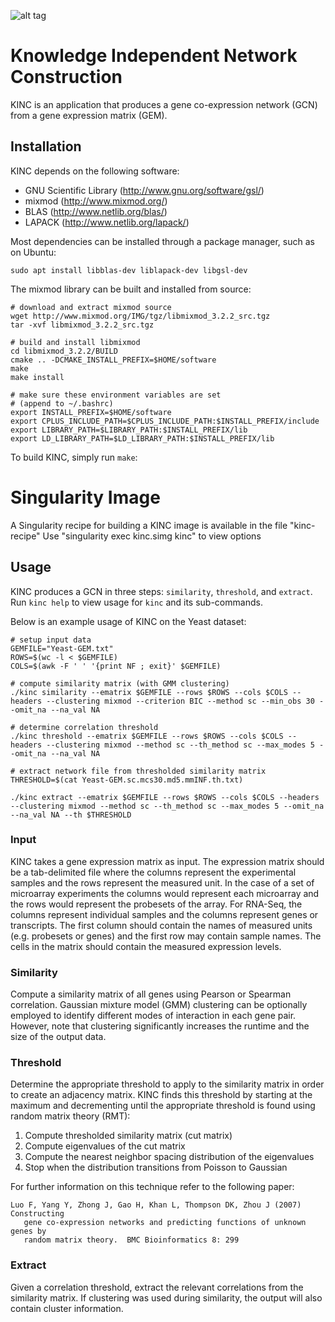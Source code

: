 
![alt tag](https://raw.githubusercontent.com/SystemsGenetics/KINC/version1/KINClogo.png)

# Knowledge Independent Network Construction

KINC is an application that produces a gene co-expression network (GCN) from a gene expression matrix (GEM).

## Installation

KINC depends on the following software:

- GNU Scientific Library (http://www.gnu.org/software/gsl/)
- mixmod (http://www.mixmod.org/)
- BLAS (http://www.netlib.org/blas/)
- LAPACK (http://www.netlib.org/lapack/)

Most dependencies can be installed through a package manager, such as on Ubuntu:
```
sudo apt install libblas-dev liblapack-dev libgsl-dev
```

The mixmod library can be built and installed from source:
```
# download and extract mixmod source
wget http://www.mixmod.org/IMG/tgz/libmixmod_3.2.2_src.tgz
tar -xvf libmixmod_3.2.2_src.tgz

# build and install libmixmod
cd libmixmod_3.2.2/BUILD
cmake .. -DCMAKE_INSTALL_PREFIX=$HOME/software
make
make install

# make sure these environment variables are set
# (append to ~/.bashrc)
export INSTALL_PREFIX=$HOME/software
export CPLUS_INCLUDE_PATH=$CPLUS_INCLUDE_PATH:$INSTALL_PREFIX/include
export LIBRARY_PATH=$LIBRARY_PATH:$INSTALL_PREFIX/lib
export LD_LIBRARY_PATH=$LD_LIBRARY_PATH:$INSTALL_PREFIX/lib
```

To build KINC, simply run `make`:

# Singularity Image

A Singularity recipe for building a KINC image is available in the file "kinc-recipe"
Use "singularity exec kinc.simg kinc" to view options 

## Usage

KINC produces a GCN in three steps: `similarity`, `threshold`, and `extract`. Run `kinc help` to view usage for `kinc` and its sub-commands.

Below is an example usage of KINC on the Yeast dataset:
```
# setup input data
GEMFILE="Yeast-GEM.txt"
ROWS=$(wc -l < $GEMFILE)
COLS=$(awk -F ' ' '{print NF ; exit}' $GEMFILE)

# compute similarity matrix (with GMM clustering)
./kinc similarity --ematrix $GEMFILE --rows $ROWS --cols $COLS --headers --clustering mixmod --criterion BIC --method sc --min_obs 30 --omit_na --na_val NA

# determine correlation threshold
./kinc threshold --ematrix $GEMFILE --rows $ROWS --cols $COLS --headers --clustering mixmod --method sc --th_method sc --max_modes 5 --omit_na --na_val NA

# extract network file from thresholded similarity matrix
THRESHOLD=$(cat Yeast-GEM.sc.mcs30.md5.mmINF.th.txt)

./kinc extract --ematrix $GEMFILE --rows $ROWS --cols $COLS --headers --clustering mixmod --method sc --th_method sc --max_modes 5 --omit_na --na_val NA --th $THRESHOLD
```

### Input

KINC takes a gene expression matrix as input. The expression matrix should be a tab-delimited file where the columns represent the experimental samples and the rows represent the measured unit. In the case of a set of microarray experiments the columns would represent each microarray and the rows would represent the probesets of the array.  For RNA-Seq, the columns represent individual samples and the columns represent genes or transcripts. The first column should contain the names of measured units (e.g. probesets or genes) and the first row may contain sample names. The cells in the matrix should contain the measured expression levels.

### Similarity

Compute a similarity matrix of all genes using Pearson or Spearman correlation. Gaussian mixture model (GMM) clustering can be optionally employed to identify different modes of interaction in each gene pair. However, note that clustering significantly increases the runtime and the size of the output data.

### Threshold

Determine the appropriate threshold to apply to the similarity matrix in order to create an adjacency matrix. KINC finds this threshold by starting at the maximum and decrementing until the appropriate threshold is found using random matrix theory (RMT):

1. Compute thresholded similarity matrix (cut matrix)
2. Compute eigenvalues of the cut matrix
3. Compute the nearest neighbor spacing distribution of the eigenvalues
4. Stop when the distribution transitions from Poisson to Gaussian

For further information on this technique refer to the following paper:

```
Luo F, Yang Y, Zhong J, Gao H, Khan L, Thompson DK, Zhou J (2007) Constructing
   gene co-expression networks and predicting functions of unknown genes by
   random matrix theory.  BMC Bioinformatics 8: 299
```

### Extract

Given a correlation threshold, extract the relevant correlations from the similarity matrix. If clustering was used during similarity, the output will also contain cluster information.
